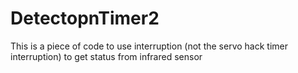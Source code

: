 # DetectopnTimer2
This is a piece of code to use interruption (not the servo hack timer interruption)
to get status from infrared sensor
